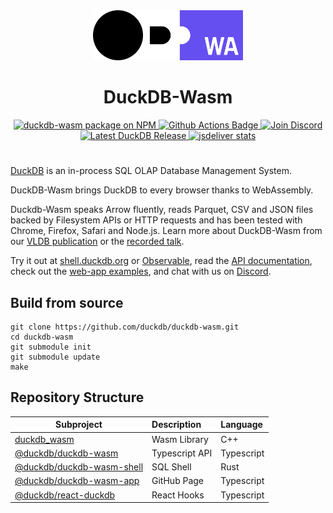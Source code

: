 <div align="center">
  <img src="https://raw.githubusercontent.com/duckdb/duckdb-wasm/main/misc/duckdb_wasm.svg" height="80">
  <h1>DuckDB-Wasm</h1>
</div>

<div align="center">
  <a href="https://www.npmjs.com/package/@duckdb/duckdb-wasm/v/latest">
    <img src="https://img.shields.io/npm/v/@duckdb/duckdb-wasm?logo=npm" alt="duckdb-wasm package on NPM">
  </a>
  <a href="https://github.com/duckdb/duckdb-wasm/actions">
    <img src="https://github.com/duckdb/duckdb-wasm/actions/workflows/main.yml/badge.svg?branch=main" alt="Github Actions Badge">
  </a>
  <a href="https://discord.duckdb.org">
    <img src="https://shields.io/discord/909674491309850675" alt="Join Discord" />
  </a>
  <a href="https://github.com/duckdb/duckdb/releases/">
    <img src="https://img.shields.io/github/v/release/duckdb/duckdb?color=brightgreen&display_name=tag&logo=duckdb&logoColor=white" alt="Latest DuckDB Release">
  </a>
  <a href="https://www.jsdelivr.com/package/npm/@duckdb/duckdb-wasm">
    <img src="https://data.jsdelivr.com/v1/package/npm/@duckdb/duckdb-wasm/badge?style=rounded" alt="jsdeliver stats">
  </a>
</div>
<h1></h1>

[DuckDB](https://duckdb.org) is an in-process SQL OLAP Database Management System.

DuckDB-Wasm brings DuckDB to every browser thanks to WebAssembly.

Duckdb-Wasm speaks Arrow fluently, reads Parquet, CSV and JSON files backed by Filesystem APIs or HTTP requests and has been tested with Chrome, Firefox, Safari and Node.js. Learn more about DuckDB-Wasm from our [VLDB publication](https://www.vldb.org/pvldb/vol15/p3574-kohn.pdf) or the [recorded talk](https://www.youtube.com/watch?v=wm82b7PlM6s).

Try it out at [shell.duckdb.org](https://shell.duckdb.org) or [Observable](https://observablehq.com/@observablehq/duckdb), read the [API documentation](https://shell.duckdb.org/docs/modules/index.html), check out the [web-app examples](https://github.com/duckdb-wasm-examples), and chat with us on [Discord](https://discord.duckdb.org).

## Build from source
```shell
git clone https://github.com/duckdb/duckdb-wasm.git
cd duckdb-wasm
git submodule init
git submodule update
make
```

## Repository Structure

| Subproject                                               | Description    | Language   |
| -------------------------------------------------------- | :------------- | :--------- |
| [duckdb_wasm](/lib)                                      | Wasm Library   | C++        |
| [@duckdb/duckdb-wasm](/packages/duckdb-wasm)             | Typescript API | Typescript |
| [@duckdb/duckdb-wasm-shell](/packages/duckdb-wasm-shell) | SQL Shell      | Rust       |
| [@duckdb/duckdb-wasm-app](/packages/duckdb-wasm-app)     | GitHub Page    | Typescript |
| [@duckdb/react-duckdb](/packages/react-duckdb)           | React Hooks    | Typescript |
